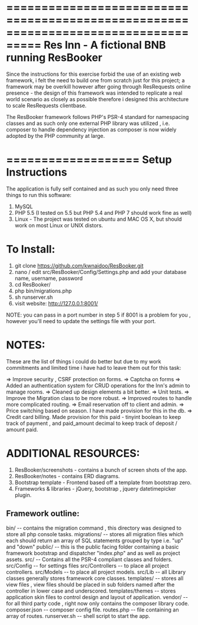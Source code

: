 ===================================================================================
Res Inn - A fictional BNB running ResBooker 
===================================================================================

Since the instructions for this exercise forbid the use of an existing web framework, i felt the need to build one from scratch just for this project; a framework may be 
overkill however after going through ResRequests online presence - the design of this framework was intended to replicate a real world scenario as closely as possible therefore i designed this architecture to scale ResRequests clientbase.

The ResBooker framework follows PHP's PSR-4 standard for namespacing classes and as such only one external PHP library was utilized , i.e. composer to handle dependency 
injection as composer is now widely adopted by the PHP community at large.

===================
Setup Instructions
===================

The application is fully self contained and as such you only need three things to run this software:

1. MySQL
2. PHP 5.5 (I tested on 5.5 but PHP 5.4 and PHP 7 should work fine as well)
3. Linux - The project was tested on ubuntu and MAC OS X, but should work on most Linux or UNIX distors.


To Install:
==========

1. git clone https://github.com/kwnaidoo/ResBooker.git
2. nano / edit src/ResBooker/Config/Settings.php and add your database name, username, password 
3. cd ResBooker/
4. php bin/migrations.php 
5. sh runserver.sh
6. visit website: http://127.0.0.1:8001/

NOTE: you can pass in a port number in step 5 if 8001 is a problem for you , however you'll need to update the settings file with your port.


NOTES:
==========

These are the list of things i could do better but due to my work commitments and limited time i have had to leave them out for this task:

=> Improve security , CSRF protection on forms.
=> Captcha on forms
=> Added an authentication system for CRUD operations for the Inn's admin to manage rooms.
=> Cleaned up design elements a bit better.
=> Unit tests.
=> Improve the Migration class to be more robust.
=> Improved routes to handle more complicated routing.
=> Email reservation off to client and admin.
=> Price switching based on season. I have made provision for this in the db.
=> Credit card billing. Made provision for this paid - tinyint boolean to keep track
   of payment , and paid_amount decimal to keep track of deposit / amount paid.


ADDITIONAL RESOURCES:
====================

1. ResBooker/screenshots - contains a bunch of screen shots of the app.
2. ResBooker/notes - contains ERD diagrams.
3. Bootstrap template - Frontend based off a template from bootstrap zero.
4. Frameworks & libraries - jQuery, bootstrap , jquery datetimepicker plugin.

Framework outline:
-----------------

bin/ -- contains the migration command , this directory was designed to store all php console tasks.
migrations/ -- stores all migration files which each should return an array of SQL statements grouped by type i.e. "up" and "down"
public/ -- this is the public facing folder containing a basic framework bootstrap and dispatcher "index.php" and as well as project assets.
src/ -- Contains all the PSR-4 compliant classes and folders.
src/Config -- for settings files
src/Controllers -- to place all project controllers.
src/Models -- to place all project models.
src/Lib -- all Library classes generally stores framework core classes.
templates/ -- stores all view files , view files should be placed in sub folders named after the controller in lower case and underscored.
templates/themes -- stores application skin files to control design and layout of application.
vendor/  -- for all third party code , right now only contains the composer library code.
composer.json -- composer config file.
routes.php -- file containing an array of routes.
runserver.sh -- shell script to start the app.
